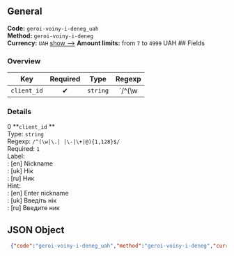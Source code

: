## General 
**Code:** `geroi-voiny-i-deneg_uah`  
**Method:** `geroi-voiny-i-deneg`  
**Currency:** `UAH` [show -->]() 
**Amount limits:** from `7`  to `4999`  UAH ## Fields 
### Overview 
|Key|Required|Type|Regexp| 
|:---:|:---:|:---:|:---:| 
|`client_id` |✔ |`string` |`/^(\w|\.| |\-|\+|@){1,128}$/` | 
 
### Details 
0 **`client_id` **  
Type: `string`  
Regexp: `/^(\w|\.| |\-|\+|@){1,128}$/`  
Required: `1`  
Label:  
: [en] Nickname  
: [uk] Нік  
: [ru] Ник  
Hint:  
: [en] Enter nickname  
: [uk] Введіть нік  
: [ru] Введите ник  
## JSON Object 
```json
 {"code":"geroi-voiny-i-deneg_uah","method":"geroi-voiny-i-deneg","currency":"UAH","fields":[{"key":"client_id","type":"string","label":{"en":"Nickname","uk":"\u041d\u0456\u043a","ru":"\u041d\u0438\u043a"},"regexp":"\/^(\\w|\\.| |\\-|\\+|@){1,128}$\/","required":true,"position":1,"hint":{"en":"Enter nickname","uk":"\u0412\u0432\u0435\u0434\u0456\u0442\u044c \u043d\u0456\u043a","ru":"\u0412\u0432\u0435\u0434\u0438\u0442\u0435 \u043d\u0438\u043a"},"example":"Chepik13"}],"amount_min":7,"amount_max":4999}```  
